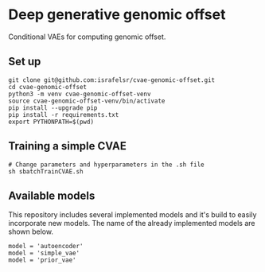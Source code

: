 # Deep generative genomic offset

Conditional VAEs for computing genomic offset.

## Set up
```
git clone git@github.com:israfelsr/cvae-genomic-offset.git
cd cvae-genomic-offset
python3 -m venv cvae-genomic-offset-venv
source cvae-genomic-offset-venv/bin/activate
pip install --upgrade pip
pip install -r requirements.txt
export PYTHONPATH=$(pwd)
```

## Training a simple CVAE
```
# Change parameters and hyperparameters in the .sh file
sh sbatchTrainCVAE.sh
```

## Available models
This repository includes several implemented models and it's build to easily
incorporate new models. The name of the already implemented models are shown below.
```
model = 'autoencoder'
model = 'simple_vae'
model = 'prior_vae'
```